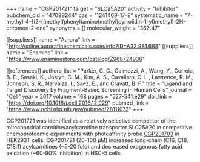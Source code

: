 +++
name = "CGP201721"
target = "SLC25A20"
activity = "Inhibitor"
pubchem_cid = "47089244"
cas = "1241469-17-9"
systematic_name = "7-methyl-4-((2-((methyl(phenyl)amino)methyl)pyrrolidin-1-yl)methyl)-2H-chromen-2-one"
synonyms = []
molecular_weight = "362.47"

[[suppliers]]
name = "Aurora"
link = "http://online.aurorafinechemicals.com/info?ID=A32.981.688"
[[suppliers]]
name = "Enamine"
link = "https://www.enaminestore.com/catalog/Z968724936"

[[references]]
authors_list = "Parker, C. G., Galmozzi, A., Wang, Y., Correia, B. E., Sasaki, K., Joslyn, C. M., Kim, A. S., Cavallaro, C. L., Lawrence, R. M., Johnson, S. R., Narvaiza, I., Saez, E., and Cravatt, B. F."
title = "Ligand and Target Discovery by Fragment-Based Screening in Human Cells"
journal = "Cell"
year = 2017
volume = 168
pages = "527-541.e29"
doi_link = "https://doi.org/10.1016/j.cell.2016.12.029"
pubmed_link = "https://www.ncbi.nlm.nih.gov/pubmed/28111073"
+++

CGP201721 was identified as a relatively selective competitor of the mitochondrial carnitine/acylcarnitine transporter SLC25A20 in competitive chemoproteomic experiments with photoaffinity probe <a href="#cgp201703" class="js-scroll-trigger">CGP201703</a> in HEK293T cells. CGP201721 (20–100 µM) increased long-chain (C16, C18, C18:1) acylcarnitines (~5-20 fold) and decreased exogenous fatty acid oxidation (~60-90% inhibition) in HSC-5 cells.

